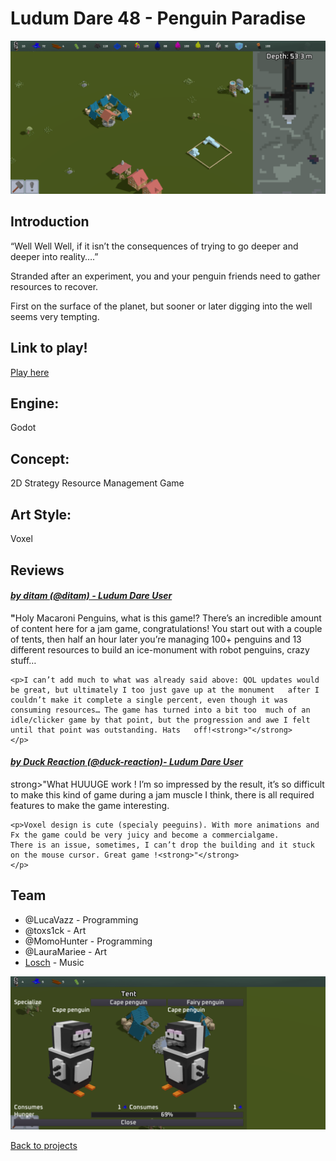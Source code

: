 # Ludum Dare 48 - Penguin Paradise

![PenguinParadiseBanner](penguinBanner.png)

## Introduction
“Well Well Well, if it isn’t the consequences of trying to go deeper and deeper into reality….”

Stranded after an experiment, you and your penguin friends need to gather resources to recover.

First on the surface of the planet, but sooner or later digging into the well seems very tempting.


## Link to play!
[Play here](https://green-game-17.gitlab.io/penguin-paradise-ld48-freeze)

## Engine:
Godot

## Concept:
2D Strategy Resource Management Game

## Art Style: 
Voxel 

## Reviews

#### <em>[by ditam (@ditam) - Ludum Dare User](https://ldjam.com/users/ditam/)</em>
<p>
	<p><strong>"</strong>Holy Macaroni Penguins, what is this game!? There’s an incredible amount of content here for a jam game, congratulations! You start out with a couple of tents, then half an hour later you’re managing 100+ penguins and 13 different resources to build an ice-monument with robot penguins, crazy stuff…
	</p>

	<p>I can’t add much to what was already said above: QOL updates would be great, but ultimately I too just gave up at the monument 	after I couldn’t make it complete a single percent, even though it was consuming resources… The game has turned into a bit too 	much of an idle/clicker game by that point, but the progression and awe I felt until that point was outstanding. Hats 	off!<strong>"</strong>
	</p>
</p>


#### <em>[by Duck Reaction (@duck-reaction)- Ludum Dare User](https://ldjam.com/users/duck-reaction)</em>
<p>
	<p>strong>"</strong>What HUUUGE work ! I’m so impressed by the result, it’s so difficult to make this kind of game during a jam 	muscle I think, there is all required features to make the game interesting.</p>

	<p>Voxel design is cute (specialy peeguins). With more animations and Fx the game could be very juicy and become a commercialgame.
	There is an issue, sometimes, I can’t drop the building and it stuck on the mouse cursor. Great game !<strong>"</strong>
	</p>
</p>


## Team
- @LucaVazz - Programming
- @toxs1ck - Art
- @MomoHunter - Programming
- @LauraMariee - Art
- [Losch](https://www.youtube.com/channel/UC8R6r7tm6vPO8pl5gFyLVHg) - Music

![PenguinParidise](penguinBanner2.png)

[Back to projects](projects.md)

